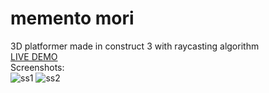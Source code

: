 # memento mori
3D platformer made in construct 3 with raycasting algorithm  
[LIVE DEMO](http://portfolio.mcgo.pl/memento/)  
Screenshots:  
![ss1](https://i.postimg.cc/R0Tg4MMS/image.png)
![ss2](https://i.postimg.cc/htcCwzBy/image.png)

